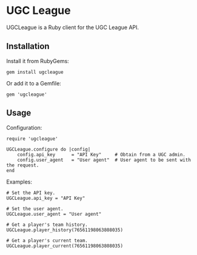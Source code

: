 # UGC League

UGCLeague is a Ruby client for the UGC League API.

## Installation

Install it from RubyGems:

```
gem install ugcleague
```

Or add it to a Gemfile:

```
gem 'ugcleague'
```

## Usage

Configuration:

```
require 'ugcleague'

UGCLeague.configure do |config|
    config.api_key      = "API Key"     # Obtain from a UGC admin.
    config.user_agent   = "User agent"  # User agent to be sent with the request.
end
```

Examples:

```
# Set the API key.
UGCLeague.api_key = "API Key"

# Set the user agent.
UGCLeague.user_agent = "User agent"

# Get a player's team history.
UGCLeague.player_history(76561198063808035)

# Get a player's current team.
UGCLeague.player_current(76561198063808035)
```

